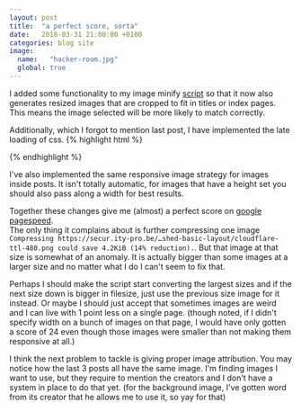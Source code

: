 ```yaml
---
layout: post
title:  "a perfect score, sorta"
date:   2018-03-31 21:00:00 +0100
categories: blog site
image: 
  name:   "hacker-room.jpg"
  global: true
---
```

I added some functionality to my image minify [script](https://github.com/wknd/site-resources/blob/master/minifyimages.sh) so that it now also generates resized images that are cropped to fit in titles or index pages. This means the image selected will be more likely to match correctly. 

Additionally, which I forgot to mention last post, I have implemented the late loading of css.
{% highlight html %}
<noscript id="deferred-styles">
 <link rel="stylesheet" type="text/css" href="{% raw %}{{ sheet }}{% endraw %}"/>
</noscript>
<script>
 var loadDeferredStyles = function() {
   var addStylesNode = document.getElementById("deferred-styles");
   var replacement = document.createElement("div");
   replacement.innerHTML = addStylesNode.textContent;
   document.body.appendChild(replacement)
   addStylesNode.parentElement.removeChild(addStylesNode);
 };
 var raf = window.requestAnimationFrame || window.mozRequestAnimationFrame ||
     window.webkitRequestAnimationFrame || window.msRequestAnimationFrame;
 if (raf) raf(function() { window.setTimeout(loadDeferredStyles, 0); });
 else window.addEventListener('load', loadDeferredStyles);
</script>
{% endhighlight %}

I've also implemented the same responsive image strategy for images inside posts. It isn't totally automatic, for images that have a height set you should also pass along a width for best results.

Together these changes give me (almost) a perfect score on [google pagespeed](https://developers.google.com/speed/pagespeed/insights/?url=secur.ity-pro.be).  
The only thing it complains about is further compressing one image ```Compressing https://secur.ity-pro.be/…shed-basic-layout/cloudflare-ttl-480.png could save 4.2KiB (14% reduction).```. But that image at that size is somewhat of an anomaly. It is actually bigger than some images at a larger size and no matter what I do I can't seem to fix that.

Perhaps I should make the script start converting the largest sizes and if the next size down is bigger in filesize, just use the previous size image for it instead. Or maybe I should just accept that sometimes images are weird and I can live with 1 point less on a single page. (though noted, if I didn't specify width on a bunch of images on that page, I would have only gotten a score of 24 even though those images were smaller than not making them responsive at all.)

I think the next problem to tackle is giving proper image attribution. You may notice how the last 3 posts all have the same image. I'm finding images I want to use, but they require to mention the creators and I don't have a system in place to do that yet. (for the background image, I've gotten word from its creator that he allows me to use it, so yay for that)
